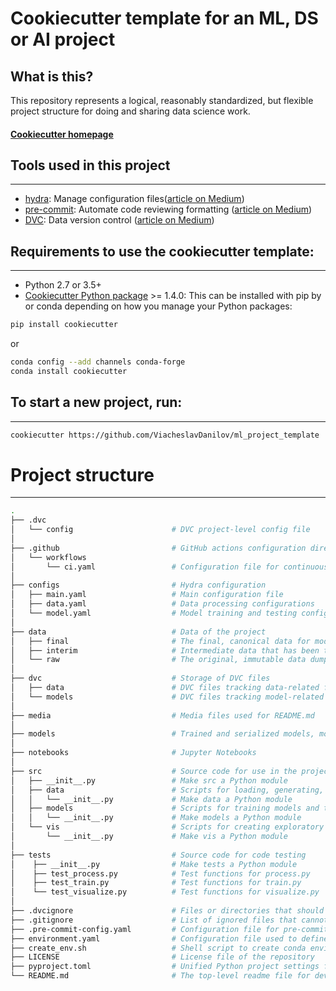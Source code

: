 # Cookiecutter template for an ML, DS or AI project 

## What is this?
This repository represents a logical, reasonably standardized, but flexible project structure for doing and sharing data science work.

#### [Cookiecutter homepage](http://drivendata.github.io/cookiecutter-data-science/)

## Tools used in this project

-----------
* [hydra](https://hydra.cc/): Manage configuration files([article on Medium](https://towardsdatascience.com/introduction-to-hydra-cc-a-powerful-framework-to-configure-your-data-science-projects-ed65713a53c6))
* [pre-commit](https://pre-commit.com/): Automate code reviewing formatting ([article on Medium](https://towardsdatascience.com/4-pre-commit-plugins-to-automate-code-reviewing-and-formatting-in-python-c80c6d2e9f5?sk=2388804fb174d667ee5b680be22b8b1f))
* [DVC](https://dvc.org/): Data version control ([article on Medium](https://towardsdatascience.com/introduction-to-dvc-data-version-control-tool-for-machine-learning-projects-7cb49c229fe0))


## Requirements to use the cookiecutter template:

-----------
 - Python 2.7 or 3.5+
 - [Cookiecutter Python package](http://cookiecutter.readthedocs.org/en/latest/installation.html) >= 1.4.0: This can be installed with pip by or conda depending on how you manage your Python packages:

``` bash
pip install cookiecutter
```

or

``` bash
conda config --add channels conda-forge
conda install cookiecutter
```


## To start a new project, run:

------------
``` bash
cookiecutter https://github.com/ViacheslavDanilov/ml_project_template
```


# Project structure

------------
```bash
.
├── .dvc                      
│   └── config                      # DVC project-level config file
│
├── .github                         # GitHub actions configuration directory
│   └── workflows                   
│       └── ci.yaml                 # Configuration file for continuous integration
│
├── configs                         # Hydra configuration
│   ├── main.yaml                   # Main configuration file
│   ├── data.yaml                   # Data processing configurations
│   └── model.yaml                  # Model training and testing configurations
│
├── data                            # Data of the project          
│   ├── final                       # The final, canonical data for modeling
│   ├── interim                     # Intermediate data that has been transformed
│   └── raw                         # The original, immutable data dump
│
├── dvc                             # Storage of DVC files  
│   ├── data                        # DVC files tracking data-related files and directories 
│   └── models                      # DVC files tracking model-related files and directories
│
├── media                           # Media files used for README.md
│
├── models                          # Trained and serialized models, model predictions, or model summaries
│
├── notebooks                       # Jupyter Notebooks
│
├── src                             # Source code for use in the project
│   ├── __init__.py                 # Make src a Python module
│   ├── data                        # Scripts for loading, generating, and processing data
│   │   └── __init__.py             # Make data a Python module
│   ├── models                      # Scripts for training models and their subsequent use for making predictions                 
│   │   └── __init__.py             # Make models a Python module
│   └── vis                         # Scripts for creating exploratory and results-oriented visualizations
│       └── __init__.py             # Make vis a Python module
│
├── tests                           # Source code for code testing
│    ├── __init__.py                # Make tests a Python module
│    ├── test_process.py            # Test functions for process.py
│    ├── test_train.py              # Test functions for train.py
│    └── test_visualize.py          # Test functions for visualize.py
│
├── .dvcignore                      # Files or directories that should be excluded when traversing a DVC project
├── .gitignore                      # List of ignored files that cannot commit to Git
├── .pre-commit-config.yaml         # Configuration file for pre-commit package
├── environment.yaml                # Configuration file used to define and manage a Conda environment
├── create_env.sh                   # Shell script to create conda environment
├── LICENSE                         # License file of the repository
├── pyproject.toml                  # Unified Python project settings file that replaces setup.py
└── README.md                       # The top-level readme file for developers using this project

```
